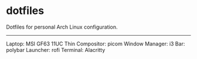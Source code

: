 # dotfiles
Dotfiles for personal Arch Linux configuration.

---

Laptop: MSI GF63 11UC Thin
Compositor: picom
Window Manager: i3
Bar: polybar
Launcher: rofi
Terminal: Alacritty
